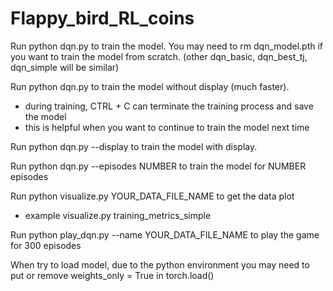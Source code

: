 # Flappy_bird_RL_coins

Run python dqn.py to train the model. You may need to rm dqn_model.pth if you want to train the model from scratch. (other dqn_basic, dqn_best_tj, dqn_simple will be similar)

Run python dqn.py to train the model without display (much faster). 
- during training, CTRL + C can terminate the training process and save the model
- this is helpful when you want to continue to train the model next time

Run python dqn.py --display to train the model with display.

Run python dqn.py --episodes NUMBER to train the model for NUMBER episodes

Run python visualize.py YOUR_DATA_FILE_NAME to get the data plot
- example visualize.py training_metrics_simple

Run python play_dqn.py --name YOUR_DATA_FILE_NAME to play the game for 300 episodes

When try to load model, due to the python environment you may need to put or remove weights_only = True in torch.load()
